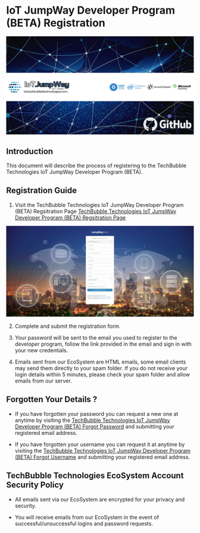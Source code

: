 # IoT JumpWay Developer Program (BETA) Registration

![TechBubble IoT JumpWay Docs](images/main/IoT-Jumpway.jpg)  

## Introduction

This document will describe the process of registering to the TechBubble Technologies IoT JumpWay Developer Program (BETA).

## Registration Guide

1. Visit the TechBubble Technologies IoT JumpWay Developer Program (BETA) Regsitration Page [TechBubble Technologies IoT JumpWay Developer Program (BETA) Regsitration Page](https://iot.techbubbletechnologies.com/developers/register "here")

![TechBubble IoT JumpWay Registration Docs](images/guides/Registration.png)  

2. Complete and submit the registration form.

3. Your password will be sent to the email you used to register to the developer program, follow the link provided in the email and sign in with your new credentials.

4. Emails sent from our EcoSystem are HTML emails, some email clients may send them directly to your spam folder. If you do not receive your login details within 5 minutes, please check your spam folder and allow emails from our server. 

## Forgotten Your Details ? 

- If you have forgotten your password you can request a new one at anytime by visiting the [TechBubble Technologies IoT JumpWay Developer Program (BETA) Forgot Password](https://iot.techbubbletechnologies.com/developers/request-password/ "Request Password Page") and submitting your registered email address.

- If you have forgotten your username you can request it at anytime by visiting the [TechBubble Technologies IoT JumpWay Developer Program (BETA) Forgot Username](https://iot.techbubbletechnologies.com/developers/request-username/ "Request Username Page") and submitting your registered email address.

## TechBubble Technologies EcoSystem Account Security Policy

- All emails sent via our EcoSystem are encrypted for your privacy and security.

- You will receive emails from our EcoSystem in the event of successful/unsuccessful logins and password requests.

